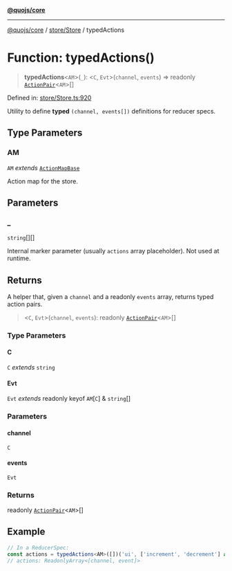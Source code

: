 [**@quojs/core**](../../../README.md)

***

[@quojs/core](../../../README.md) / [store/Store](../README.md) / typedActions

# Function: typedActions()

> **typedActions**\<`AM`\>(`_`): \<`C`, `Evt`\>(`channel`, `events`) => readonly [`ActionPair`](../../../types/type-aliases/ActionPair.md)\<`AM`\>[]

Defined in: [store/Store.ts:920](https://github.com/quojs/quojs/blob/bb0aab212261db76d8cdd24be568e1eb39570c11/packages/core/src/store/Store.ts#L920)

Utility to define **typed** `(channel, events[])` definitions for reducer specs.

## Type Parameters

### AM

`AM` *extends* [`ActionMapBase`](../../../types/type-aliases/ActionMapBase.md)

Action map for the store.

## Parameters

### \_

`string`[][]

Internal marker parameter (usually `actions` array placeholder). Not used at runtime.

## Returns

A helper that, given a `channel` and a readonly `events` array, returns typed action pairs.

> \<`C`, `Evt`\>(`channel`, `events`): readonly [`ActionPair`](../../../types/type-aliases/ActionPair.md)\<`AM`\>[]

### Type Parameters

#### C

`C` *extends* `string`

#### Evt

`Evt` *extends* readonly keyof `AM`\[`C`\] & `string`[]

### Parameters

#### channel

`C`

#### events

`Evt`

### Returns

readonly [`ActionPair`](../../../types/type-aliases/ActionPair.md)\<`AM`\>[]

## Example

```ts
// In a ReducerSpec:
const actions = typedActions<AM>([])('ui', ['increment', 'decrement'] as const);
// actions: ReadonlyArray<[channel, event]>
```
